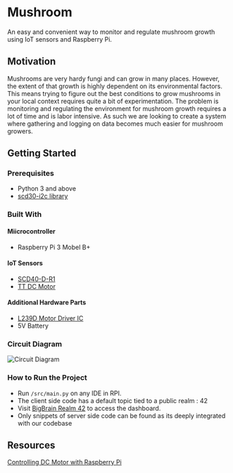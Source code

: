 # Mushroom
An easy and convenient way to monitor and regulate mushroom growth using IoT sensors and Raspberry Pi.

## Motivation
Mushrooms are very hardy fungi and can grow in many places. However, the extent of that growth is highly dependent on its environmental factors. This means trying to figure out the best conditions to grow mushrooms in your local context requires quite a bit of experimentation. The problem is monitoring and regulating the environment for mushroom growth requires a lot of time and is labor intensive. As such we are looking to create a system where gathering and logging on data becomes much easier for mushroom growers. 

## Getting Started

### Prerequisites
- Python 3 and above
- [scd30-i2c library](https://pypi.org/project/scd30-i2c/)

### Built With
#### Miicrocontroller
- Raspberry Pi 3 Mobel B+

#### IoT Sensors
- [SCD40-D-R1](https://sg.element14.com/sensirion/scd40-d-r1/gas-detection-sensor-co2-40000ppm/dp/3677905)
- [TT DC Motor](https://www.adafruit.com/product/3777)

#### Additional Hardware Parts
- [L239D Motor Driver IC](https://shopee.sg/L293D-L293-L293B-DIP-SOP-Push-Pull-Four-Channel-Stepper-Motor-Driver-IC-i.161496038.6002004709)
- 5V Battery 

### Circuit Diagram
![Circuit Diagram](/images/circuit_diagram.png)

### How to Run the Project
- Run `/src/main.py` on any IDE in RPI.
- The client side code has a default topic tied to a public realm : 42
- Visit [BigBrain Realm 42](https://bigbrain.link/realms/42/42) to access the dashboard.
- Only snippets of server side code can be found as its deeply integrated with our codebase


## Resources
[Controlling DC Motor with Raspberry Pi](https://www.electronicshub.org/controlling-a-dc-motor-with-raspberry-pi/)
